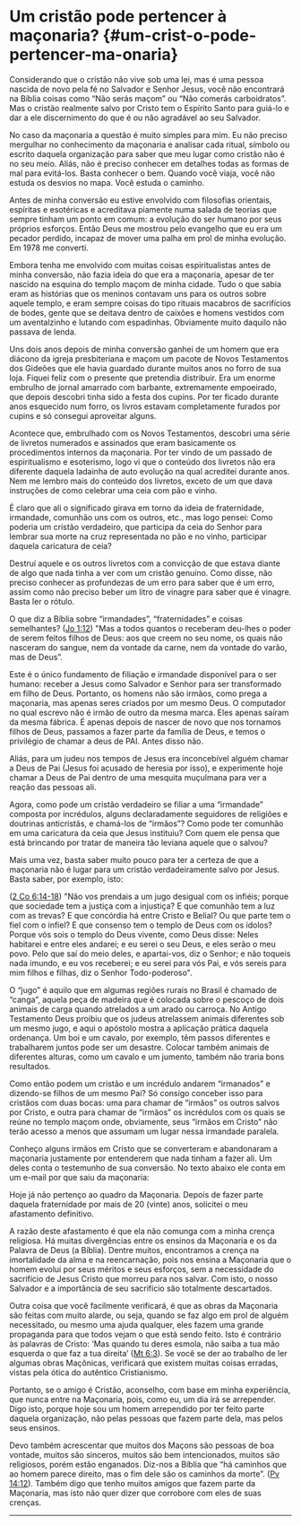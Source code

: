 # Um cristão pode pertencer à maçonaria? {#um-crist-o-pode-pertencer-ma-onaria}

Considerando que o cristão não vive sob uma lei, mas é uma pessoa nascida de novo pela fé no Salvador e Senhor Jesus, você não encontrará na Bíblia coisas como “Não serás maçom” ou “Não comerás carboidratos”. Mas o cristão realmente salvo por Cristo tem o Espírito Santo para guiá-lo e dar a ele discernimento do que é ou não agradável ao seu Salvador.

No caso da maçonaria a questão é muito simples para mim. Eu não preciso mergulhar no conhecimento da maçonaria e analisar cada ritual, símbolo ou escrito daquela organização para saber que meu lugar como cristão não é no seu meio. Aliás, não é preciso conhecer em detalhes todas as formas de mal para evitá-los. Basta conhecer o bem. Quando você viaja, você não estuda os desvios no mapa. Você estuda o caminho.

Antes de minha conversão eu estive envolvido com filosofias orientais, espíritas e esotéricas e acreditava piamente numa salada de teorias que sempre tinham um ponto em comum: a evolução do ser humano por seus próprios esforços. Então Deus me mostrou pelo evangelho que eu era um pecador perdido, incapaz de mover uma palha em prol de minha evolução. Em 1978 me converti.

Embora tenha me envolvido com muitas coisas espiritualistas antes de minha conversão, não fazia ideia do que era a maçonaria, apesar de ter nascido na esquina do templo maçom de minha cidade. Tudo o que sabia eram as histórias que os meninos contavam uns para os outros sobre aquele templo, e eram sempre coisas do tipo rituais macabros de sacrifícios de bodes, gente que se deitava dentro de caixões e homens vestidos com um aventalzinho e lutando com espadinhas. Obviamente muito daquilo não passava de lenda.

Uns dois anos depois de minha conversão ganhei de um homem que era diácono da igreja presbiteriana e maçom um pacote de Novos Testamentos dos Gideões que ele havia guardado durante muitos anos no forro de sua loja. Fiquei feliz com o presente que pretendia distribuir. Era um enorme embrulho de jornal amarrado com barbante, extremamente empoeirado, que depois descobri tinha sido a festa dos cupins. Por ter ficado durante anos esquecido num forro, os livros estavam completamente furados por cupins e só consegui aproveitar alguns.

Acontece que, embrulhado com os Novos Testamentos, descobri uma série de livretos numerados e assinados que eram basicamente os procedimentos internos da maçonaria. Por ter vindo de um passado de espiritualismo e esoterismo, logo vi que o conteúdo dos livretos não era diferente daquela ladainha de auto evolução na qual acreditei durante anos. Nem me lembro mais do conteúdo dos livretos, exceto de um que dava instruções de como celebrar uma ceia com pão e vinho.

É claro que ali o significado girava em torno da ideia de fraternidade, irmandade, comunhão uns com os outros, etc., mas logo pensei: Como poderia um cristão verdadeiro, que participa da ceia do Senhor para lembrar sua morte na cruz representada no pão e no vinho, participar daquela caricatura de ceia?

Destruí aquele e os outros livretos com a convicção de que estava diante de algo que nada tinha a ver com um cristão genuíno. Como disse, não preciso conhecer as profundezas de um erro para saber que é um erro, assim como não preciso beber um litro de vinagre para saber que é vinagre. Basta ler o rótulo.

O que diz a Bíblia sobre “irmandades”, “fraternidades” e coisas semelhantes? ([Jo 1:12](http://bibliaonline.com.br/acf/jo/1/12)) &quot;Mas a todos quantos o receberam deu-lhes o poder de serem feitos filhos de Deus: aos que creem no seu nome, os quais não nasceram do sangue, nem da vontade da carne, nem da vontade do varão, mas de Deus”.

Este é o único fundamento de filiação e irmandade disponível para o ser humano: receber a Jesus como Salvador e Senhor para ser transformado em filho de Deus. Portanto, os homens não são irmãos, como prega a maçonaria, mas apenas seres criados por um mesmo Deus. O computador no qual escrevo não é irmão de outro da mesma marca. Eles apenas saíram da mesma fábrica. É apenas depois de nascer de novo que nos tornamos filhos de Deus, passamos a fazer parte da família de Deus, e temos o privilégio de chamar a deus de PAI. Antes disso não.

Aliás, para um judeu nos tempos de Jesus era inconcebível alguém chamar a Deus de Pai (Jesus foi acusado de heresia por isso), e experimente hoje chamar a Deus de Pai dentro de uma mesquita muçulmana para ver a reação das pessoas ali.

Agora, como pode um cristão verdadeiro se filiar a uma “irmandade” composta por incrédulos, alguns declaradamente seguidores de religiões e doutrinas anticristãs, e chamá-los de “irmãos”? Como pode ter comunhão em uma caricatura da ceia que Jesus instituiu? Com quem ele pensa que está brincando por tratar de maneira tão leviana aquele que o salvou?

Mais uma vez, basta saber muito pouco para ter a certeza de que a maçonaria não é lugar para um cristão verdadeiramente salvo por Jesus. Basta saber, por exemplo, isto:

([2 Co 6:14-18](http://bibliaonline.com.br/acf/2co/6/14-18)) &quot;Não vos prendais a um jugo desigual com os infiéis; porque que sociedade tem a justiça com a injustiça? E que comunhão tem a luz com as trevas? E que concórdia há entre Cristo e Belial? Ou que parte tem o fiel com o infiel? E que consenso tem o templo de Deus com os ídolos? Porque vós sois o templo do Deus vivente, como Deus disse: Neles habitarei e entre eles andarei; e eu serei o seu Deus, e eles serão o meu povo. Pelo que saí do meio deles, e apartai-vos, diz o Senhor; e não toqueis nada imundo, e eu vos receberei; e eu serei para vós Pai, e vós sereis para mim filhos e filhas, diz o Senhor Todo-poderoso&quot;.

O “jugo” é aquilo que em algumas regiões rurais no Brasil é chamado de “canga”, aquela peça de madeira que é colocada sobre o pescoço de dois animais de carga quando atrelados a um arado ou carroça. No Antigo Testamento Deus proibiu que os judeus atrelassem animais diferentes sob um mesmo jugo, e aqui o apóstolo mostra a aplicação prática daquela ordenança. Um boi e um cavalo, por exemplo, têm passos diferentes e trabalharem juntos pode ser um desastre. Colocar também animais de diferentes alturas, como um cavalo e um jumento, também não traria bons resultados.

Como então podem um cristão e um incrédulo andarem “irmanados” e dizendo-se filhos de um mesmo Pai? Só consigo conceber isso para cristãos com duas bocas: uma para chamar de “irmãos” os outros salvos por Cristo, e outra para chamar de “irmãos” os incrédulos com os quais se reúne no templo maçom onde, obviamente, seus “irmãos em Cristo” não terão acesso a menos que assumam um lugar nessa irmandade paralela.

Conheço alguns irmãos em Cristo que se converteram e abandonaram a maçonaria justamente por entenderem que nada tinham a fazer ali. Um deles conta o testemunho de sua conversão. No texto abaixo ele conta em um e-mail por que saiu da maçonaria:

Hoje já não pertenço ao quadro da Maçonaria. Depois de fazer parte daquela fraternidade por mais de 20 (vinte) anos, solicitei o meu afastamento definitivo.

A razão deste afastamento é que ela não comunga com a minha crença religiosa. Há muitas divergências entre os ensinos da Maçonaria e os da Palavra de Deus (a Bíblia). Dentre muitos, encontramos a crença na imortalidade da alma e na reencarnação, pois nos ensina a Maçonaria que o homem evolui por seus méritos e seus esforços, sem a necessidade do sacrifício de Jesus Cristo que morreu para nos salvar. Com isto, o nosso Salvador e a importância de seu sacrifício são totalmente descartados.

Outra coisa que você facilmente verificará, é que as obras da Maçonaria são feitas com muito alarde, ou seja, quando se faz algo em prol de alguém necessitado, ou mesmo uma ajuda qualquer, eles fazem uma grande propaganda para que todos vejam o que está sendo feito. Isto é contrário às palavras de Cristo: ‘Mas quando tu deres esmola, não saiba a tua mão esquerda o que faz a tua direita’ ([Mt 6:3](http://bibliaonline.com.br/acf/mt/6/3)). Se você se der ao trabalho de ler algumas obras Maçônicas, verificará que existem muitas coisas erradas, vistas pela ótica do autêntico Cristianismo.

Portanto, se o amigo é Cristão, aconselho, com base em minha experiência, que nunca entre na Maçonaria, pois, como eu, um dia irá se arrepender. Digo isto, porque hoje sou um homem arrependido por ter feito parte daquela organização, não pelas pessoas que fazem parte dela, mas pelos seus ensinos.

Devo também acrescentar que muitos dos Maçons são pessoas de boa vontade, muitos são sinceros, muitos são bem intencionados, muitos são religiosos, porém estão enganados. Diz-nos a Bíblia que “há caminhos que ao homem parece direito, mas o fim dele são os caminhos da morte”. ([Pv 14:12](http://bibliaonline.com.br/acf/pv/14/12)). Também digo que tenho muitos amigos que fazem parte da Maçonaria, mas isto não quer dizer que corrobore com eles de suas crenças.

*****
